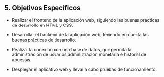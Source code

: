 
## 5. Objetivos Específicos

- Realizar el frontend de la aplicación web, siguiendo las buenas prácticas de desarrollo en HTML y CSS.

- Desarrollar el backend de la aplicación web, teniendo en cuenta las buenas prácticas de desarrollo. 

- Realizar la conexión con una base de datos, que permita la administración de usuarios,administración monetaria e historial de apuestas.

- Desplegar el aplicativo web y llevar a cabo pruebas de funcionamiento.
